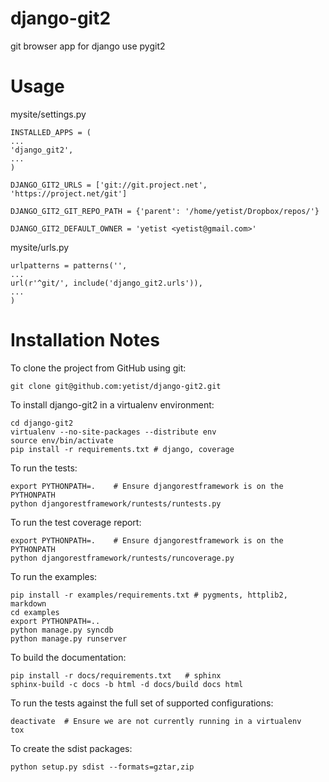 django-git2
===========

git browser app for django use pygit2

Usage
===========

mysite/settings.py

	INSTALLED_APPS = (
	...
	'django_git2',
	...
	)

	DJANGO_GIT2_URLS = ['git://git.project.net', 'https://project.net/git']

	DJANGO_GIT2_GIT_REPO_PATH = {'parent': '/home/yetist/Dropbox/repos/'}

	DJANGO_GIT2_DEFAULT_OWNER = 'yetist <yetist@gmail.com>'


mysite/urls.py

	urlpatterns = patterns('',
	...
	url(r'^git/', include('django_git2.urls')),
	...
	)


Installation Notes
=====================

To clone the project from GitHub using git:

	git clone git@github.com:yetist/django-git2.git

To install django-git2 in a virtualenv environment:

	cd django-git2
	virtualenv --no-site-packages --distribute env
	source env/bin/activate
	pip install -r requirements.txt # django, coverage

To run the tests:

	export PYTHONPATH=.    # Ensure djangorestframework is on the PYTHONPATH
	python djangorestframework/runtests/runtests.py

To run the test coverage report:

	export PYTHONPATH=.    # Ensure djangorestframework is on the PYTHONPATH
	python djangorestframework/runtests/runcoverage.py

To run the examples:

	pip install -r examples/requirements.txt # pygments, httplib2, markdown
	cd examples
	export PYTHONPATH=..
	python manage.py syncdb
	python manage.py runserver

To build the documentation:

	pip install -r docs/requirements.txt   # sphinx
	sphinx-build -c docs -b html -d docs/build docs html

To run the tests against the full set of supported configurations:

	deactivate  # Ensure we are not currently running in a virtualenv
	tox

To create the sdist packages:

	python setup.py sdist --formats=gztar,zip
